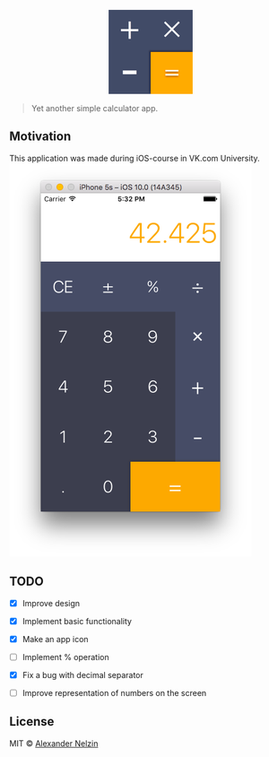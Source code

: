 <p align="center">
  <img src="https://github.com/asnelzin/CalculatorDemo/blob/master/icon.png" width="150px" alt="CalculatorDemo by Alexander Nelzin"/>
</p> 

> Yet another simple calculator app.

## Motivation

This application was made during iOS-course in VK.com University.
![](screen.png)

## TODO

- [x] Improve design
- [x] Implement basic functionality
- [x] Make an app icon
- [ ] Implement % operation
- [x] Fix a bug with decimal separator
- [ ] Improve representation of numbers on the screen


## License

MIT © [Alexander Nelzin](https://asnelzin.com)
